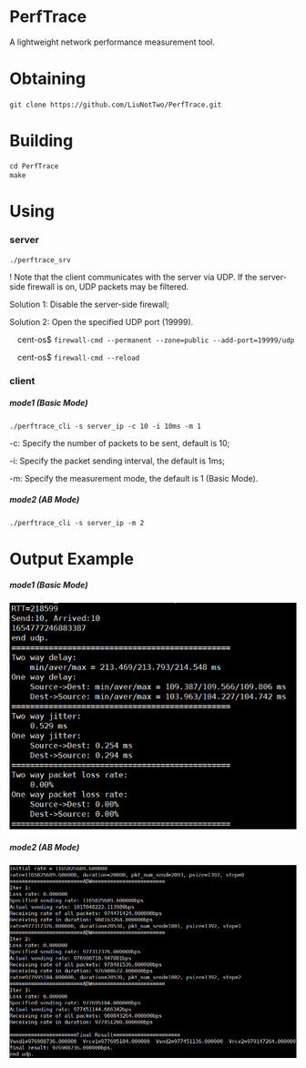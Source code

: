 # PerfTrace
A lightweight network performance measurement tool.

# Obtaining
`git clone https://github.com/LiuNotTwo/PerfTrace.git`

# Building
```
cd PerfTrace
make
```

# Using
### server
`./perftrace_srv`

! Note that the client communicates with the server via UDP. If the server-side firewall is on, UDP packets may be filtered.

Solution 1: Disable the server-side firewall;

Solution 2: Open the specified UDP port (19999).

&emsp;cent-os$ `firewall-cmd --permanent --zone=public --add-port=19999/udp`

&emsp;cent-os$ `firewall-cmd --reload`
    
### client

##### mode1 (Basic Mode)

`./perftrace_cli -s server_ip -c 10 -i 10ms -m 1`

-c: Specify the number of packets to be sent, default is 10;

-i: Specify the packet sending interval, the default is 1ms; 

-m: Specify the measurement mode, the default is 1 (Basic Mode).

##### mode2 (AB Mode)

`./perftrace_cli -s server_ip -m 2`


# Output Example
##### mode1 (Basic Mode)
![image](https://github.com/LiuNotTwo/PerfTrace/blob/main/example/figs/basic_mode.PNG)

##### mode2 (AB Mode)
![image](https://github.com/LiuNotTwo/PerfTrace/blob/main/example/figs/AB_mode.PNG)
